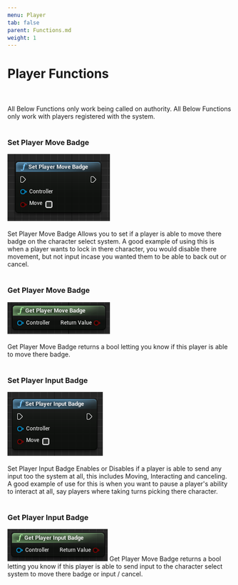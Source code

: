 ```yaml
---
menu: Player 
tab: false
parent: Functions.md
weight: 1
---
```


# Player Functions
<br/><br/>
All Below Functions only work being called on authority.
All Below Functions only work with players registered with the system.
<br/><br/>
### Set Player Move Badge
![Alt text](Image/Func_SetPlayerMoveBadge.png?raw=true "ManagerNode")
<br/><br/>
Set Player Move Badge Allows you to set if a player is able to move there badge 
on the character select system.
A good example of using this is when a player wants to lock in there character, you would disable 
there movement, but not input incase you wanted them to be able to back out or cancel.
<br/><br/>
### Get Player Move Badge
![Alt text](Image/Func_GetPlayerMoveBadge.png?raw=true "ManagerNode")
<br/><br/>
Get Player Move Badge returns a bool letting you know if this player is able to move there
badge.
<br/><br/>
### Set Player Input Badge
![Alt text](Image/Func_SetPlayerInputBadge.png?raw=true "ManagerNode")
<br/><br/>
Set Player Input Badge Enables or Disables if a player is able to send any input too the system at all,
this includes Moving, Interacting and canceling.
A good example of use for this is when you want to pause a player's ability to interact at all, say players
where taking turns picking there character.
<br/><br/>
### Get Player Input Badge
![Alt text](Image/Func_GetPlayerInputBadge.png?raw=true "ManagerNode")
Get Player Move Badge returns a bool letting you know if this player is able to send input to the 
character select system to move there badge or input / cancel.
<br/><br/>